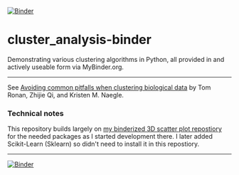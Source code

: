 [![Binder](https://mybinder.org/badge_logo.svg)](https://mybinder.org/v2/gh/fomightez/cluster_analysis-binder/master?filepath=index.ipynb)


# cluster_analysis-binder
Demonstrating various clustering algorithms in Python, all provided in and actively useable form via MyBinder.org.


--------------------------


See [Avoiding common pitfalls when clustering biological data](https://stke.sciencemag.org/content/9/432/re6) by Tom Ronan, Zhijie Qi, and Kristen M. Naegle.


### Technical notes

This repository builds largely on [my binderized 3D scatter plot repostiory](https://github.com/fomightez/3Dscatter_plot-binder) for the needed packages as I started development there. I later added Scikit-Learn (Sklearn) so didn't need to install it in this repostiory.


--------------------


[![Binder](https://mybinder.org/badge_logo.svg)](https://mybinder.org/v2/gh/fomightez/cluster_analysis-binder/master?filepath=index.ipynb)